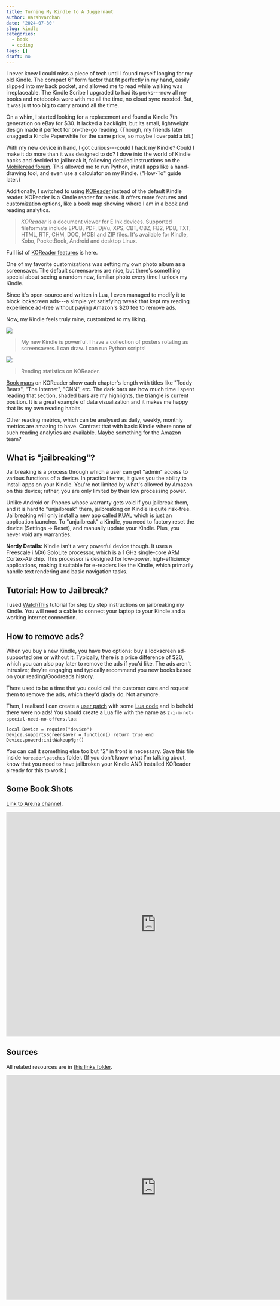 ```yaml
---
title: Turning My Kindle to A Juggernaut
author: Harshvardhan
date: '2024-07-30'
slug: kindle
categories:
  - book
  - coding
tags: []
draft: no
---
```


I never knew I could miss a piece of tech until I found myself longing for my old Kindle.
The compact 6" form factor that fit perfectly in my hand, easily slipped into my back pocket, and allowed me to read while walking was irreplaceable. The Kindle Scribe I upgraded to had its perks---now all my books and notebooks were with me all the time, no cloud sync needed. But, it was just too big to carry around all the time.

On a whim, I started looking for a replacement and found a Kindle 7th generation on eBay for \$30.
It lacked a backlight, but its small, lightweight design made it perfect for on-the-go reading.
(Though, my friends later snagged a Kindle Paperwhite for the same price, so maybe I overpaid a bit.)

With my new device in hand, I got curious---could I hack my Kindle?
Could I make it do more than it was designed to do?
I dove into the world of Kindle hacks and decided to jailbreak it, following detailed instructions on the [Mobileread forum](https://www.mobileread.com/forums/showthread.php?t=346037).
This allowed me to run Python, install apps like a hand-drawing tool, and even use a calculator on my Kindle.
("How-To" guide later.)

Additionally, I switched to using [KOReader](https://koreader.rocks/) instead of the default Kindle reader.
KOReader is a Kindle reader for nerds.
It offers more features and customization options, like a book map showing where I am in a book and reading analytics.

> *KOReader* is a document viewer for E Ink devices.
> Supported fileformats include EPUB, PDF, DjVu, XPS, CBT, CBZ, FB2, PDB, TXT, HTML, RTF, CHM, DOC, MOBI and ZIP files.
> It's available for Kindle, Kobo, PocketBook, Android and desktop Linux.

Full list of [KOReader features](https://github.com/koreader/koreader/wiki/Features-list) is here.

One of my favorite customizations was setting my own photo album as a screensaver.
The default screensavers are nice, but there's something special about seeing a random new, familiar photo every time I unlock my Kindle.

Since it's open-source and written in Lua, I even managed to modify it to block lockscreen ads---a simple yet satisfying tweak that kept my reading experience ad-free without paying Amazon's \$20 fee to remove ads.

Now, my Kindle feels truly mine, customized to my liking.

![](images/kindle-power.png)

> My new Kindle is powerful.
> I have a collection of posters rotating as screensavers.
> I can draw.
> I can run Python scripts!

![](images/read_stats.png)

> Reading statistics on KOReader.

[Book maps](https://arc.net/l/quote/zaetaqeq) on KOReader show each chapter's length with titles like "Teddy Bears", "The Internet", "CNN", etc.
The dark bars are how much time I spent reading that section, shaded bars are my highlights, the triangle is current position.
It is a great example of data visualization and it makes me happy that its my own reading habits.

Other reading metrics, which can be analysed as daily, weekly, monthly metrics are amazing to have.
Contrast that with basic Kindle where none of such reading analytics are available.
Maybe something for the Amazon team?

## What is "jailbreaking"?

Jailbreaking is a process through which a user can get "admin" access to various functions of a device.
In practical terms, it gives you the ability to install apps on your Kindle.
You're not limited by what's allowed by Amazon on this device; rather, you are only limited by their low processing power.

Unlike Android or iPhones whose warranty gets void if you jailbreak them, and it is hard to "unjailbreak" them, jailbreaking on Kindle is quite risk-free.
Jailbreaking will only install a new app called [KUAL](https://www.mobileread.com/forums/showthread.php?t=203326) which is just an application launcher.
To "unjailbreak" a Kindle, you need to factory reset the device (Settings -\> Reset), and manually update your Kindle.
Plus, you never void any warranties.

**Nerdy Details:** Kindle isn't a very powerful device though.
It uses a Freescale i.MX6 SoloLite processor, which is a 1 GHz single-core ARM Cortex-A9 chip.
This processor is designed for low-power, high-efficiency applications, making it suitable for e-readers like the Kindle, which primarily handle text rendering and basic navigation tasks.

## Tutorial: How to Jailbreak?

I used [WatchThis](https://www.mobileread.com/forums/showthread.php?t=346037) tutorial for step by step instructions on jailbreaking my Kindle.
You will need a cable to connect your laptop to your Kindle and a working internet connection.

## How to remove ads?

When you buy a new Kindle, you have two options: buy a lockscreen ad-supported one or without it.
Typically, there is a price difference of \$20, which you can also pay later to remove the ads if you'd like.
The ads aren't intrusive; they're engaging and typically recommend you new books based on your reading/Goodreads history.

There used to be a time that you could call the customer care and request them to remove the ads, which they'd gladly do.
Not anymore.

Then, I realised I can create a [user patch](https://github.com/koreader/koreader/wiki/User-patches) with some [Lua code](https://github.com/koreader/koreader/issues/9992#issuecomment-1381062035) and lo behold there were no ads!
You should create a Lua file with the name as `2-i-m-not-special-need-no-offers.lua`:

```         
local Device = require("device")
Device.supportsScreensaver = function() return true end
Device.powerd:initWakeupMgr()
```

You can call it something else too but "2" in front is necessary.
Save this file inside `koreader\patches` folder.
(If you don't know what I'm talking about, know that you need to have jailbroken your Kindle AND installed KOReader already for this to work.)

## Some Book Shots

[Link to Are.na channel](https://www.are.na/harsh/book-shots).

<iframe src="https://www.are.na/harsh/book-shots" width="800" height="600" frameborder="0" allowfullscreen>

</iframe>

## Sources

All related resources are in [this links folder](https://arc.net/folder/1DC73A1C-574D-4E88-86B7-5D655EB09F9E).

<iframe src="https://arc.net/folder/1DC73A1C-574D-4E88-86B7-5D655EB09F9E" width="800" height="600" frameborder="0" allowfullscreen>

</iframe>
